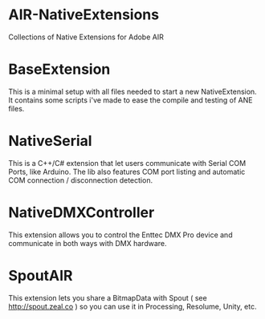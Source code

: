 AIR-NativeExtensions
====================

Collections of Native Extensions for Adobe AIR


# BaseExtension

This is a minimal setup with all files needed to start a new NativeExtension. It contains some scripts i've made to ease the compile and testing of ANE files.

# NativeSerial

This is a C++/C# extension that let users communicate with Serial COM Ports, like Arduino.
The lib also features COM port listing and automatic COM connection / disconnection detection.

# NativeDMXController

This extension allows you to control the Enttec DMX Pro device and communicate in both ways with DMX hardware.

# SpoutAIR

This extension lets you share a BitmapData with Spout ( see http://spout.zeal.co ) so you can use it in Processing, Resolume, Unity, etc.
